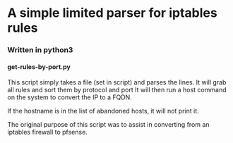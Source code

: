 # A simple limited parser for iptables rules
### Written in python3

#### get-rules-by-port.py
This script simply takes a file (set in script) and parses the lines.
It will grab all rules and sort them by protocol and port
It will then run a host command on the system to convert the IP to a FQDN.

If the hostname is in the list of abandoned hosts, it will not print it.


The original purpose of this script was to assist in converting from an iptables firewall to pfsense.
